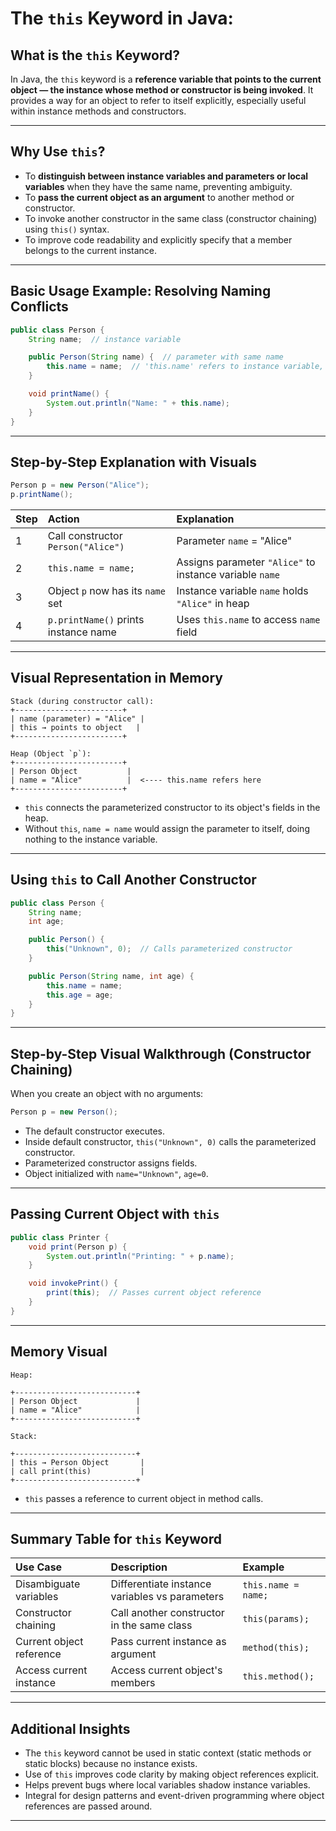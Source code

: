 # The `this` Keyword in Java: 

## What is the `this` Keyword?

In Java, the `this` keyword is a **reference variable that points to the current object — the instance whose method or constructor is being invoked**. It provides a way for an object to refer to itself explicitly, especially useful within instance methods and constructors.

***

## Why Use `this`?

- To **distinguish between instance variables and parameters or local variables** when they have the same name, preventing ambiguity.
- To **pass the current object as an argument** to another method or constructor.
- To invoke another constructor in the same class (constructor chaining) using `this()` syntax.
- To improve code readability and explicitly specify that a member belongs to the current instance.

***

## Basic Usage Example: Resolving Naming Conflicts

```java
public class Person {
    String name;  // instance variable

    public Person(String name) {  // parameter with same name
        this.name = name;  // 'this.name' refers to instance variable, 'name' to parameter
    }

    void printName() {
        System.out.println("Name: " + this.name);
    }
}
```


***

## Step-by-Step Explanation with Visuals

```java
Person p = new Person("Alice");
p.printName();
```

| Step | Action | Explanation |
| :-- | :-- | :-- |
| 1 | Call constructor `Person("Alice")` | Parameter `name` = "Alice" |
| 2 | `this.name = name;` | Assigns parameter `"Alice"` to instance variable `name` |
| 3 | Object `p` now has its `name` set | Instance variable `name` holds `"Alice"` in heap |
| 4 | `p.printName()` prints instance name | Uses `this.name` to access `name` field |


***

## Visual Representation in Memory

```
Stack (during constructor call):
+------------------------+
| name (parameter) = "Alice" |
| this → points to object   |
+------------------------+

Heap (Object `p`):
+------------------------+
| Person Object           |
| name = "Alice"          |  <---- this.name refers here
+------------------------+
```

- `this` connects the parameterized constructor to its object's fields in the heap.
- Without `this`, `name = name` would assign the parameter to itself, doing nothing to the instance variable.

***

## Using `this` to Call Another Constructor

```java
public class Person {
    String name;
    int age;

    public Person() {
        this("Unknown", 0);  // Calls parameterized constructor
    }

    public Person(String name, int age) {
        this.name = name;
        this.age = age;
    }
}
```


***

## Step-by-Step Visual Walkthrough (Constructor Chaining)

When you create an object with no arguments:

```java
Person p = new Person();
```

- The default constructor executes.
- Inside default constructor, `this("Unknown", 0)` calls the parameterized constructor.
- Parameterized constructor assigns fields.
- Object initialized with `name="Unknown"`, `age=0`.

***

## Passing Current Object with `this`

```java
public class Printer {
    void print(Person p) {
        System.out.println("Printing: " + p.name);
    }

    void invokePrint() {
        print(this);  // Passes current object reference
    }
}
```


***

## Memory Visual

```
Heap:

+---------------------------+
| Person Object             |
| name = "Alice"            |
+---------------------------+

Stack:

+---------------------------+
| this → Person Object       |
| call print(this)           |
+---------------------------+
```

- `this` passes a reference to current object in method calls.

***

## Summary Table for `this` Keyword

| Use Case | Description | Example |
| :-- | :-- | :-- |
| Disambiguate variables | Differentiate instance variables vs parameters | `this.name = name;` |
| Constructor chaining | Call another constructor in the same class | `this(params);` |
| Current object reference | Pass current instance as argument | `method(this);` |
| Access current instance | Access current object's members | `this.method();` |


***

## Additional Insights

- The `this` keyword cannot be used in static context (static methods or static blocks) because no instance exists.
- Use of `this` improves code clarity by making object references explicit.
- Helps prevent bugs where local variables shadow instance variables.
- Integral for design patterns and event-driven programming where object references are passed around.

***
